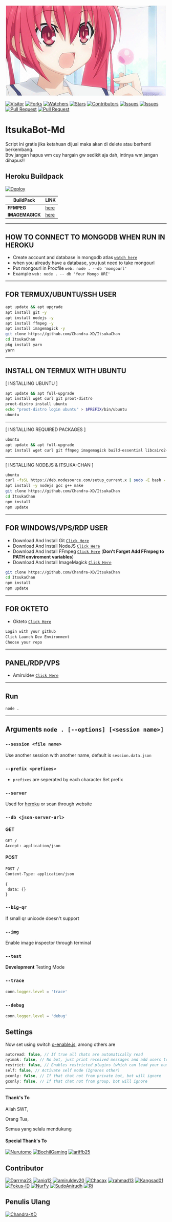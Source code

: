 <p align="center">
<img src="https://raw.githubusercontent.com/Chandra-XD/cn-grabbed-result/main/media/gif/itsuka%20kotori%20on%20Tumblr.gif" />
</p>
<a href="https://visitor-badge.glitch.me/badge?page_id=Chandra-XD/Itsuka-Chan"><img title="Visitor" src="https://visitor-badge.glitch.me/badge?page_id=Chandra-XD/Itsuka-Chan"></a>
<a href="https://github.com/Chandra-XD/Itsuka-Chan/network/members"><img title="Forks" src="https://img.shields.io/github/forks/Chandra-XD/Itsuka-Chan?label=Forks&color=blue&style=flat-square"></a>
<a href="https://github.com/Chandra-XD/Itsuka-Chan/watchers"><img title="Watchers" src="https://img.shields.io/github/watchers/Chandra-XD/Itsuka-Chan?label=Watchers&color=green&style=flat-square"></a>
<a href="https://github.com/Chandra-XD/Itsuka-Chan/stargazers"><img title="Stars" src="https://img.shields.io/github/stars/Chandra-XD/Itsuka-Chan?label=Stars&color=yellow&style=flat-square"></a>
<a href="https://github.com/Chandra-XD/Itsuka-Chan/graphs/contributors"><img title="Contributors" src="https://img.shields.io/github/contributors/Chandra-XD/Itsuka-Chan?label=Contributors&color=blue&style=flat-square"></a>
<a href="https://github.com/Chandra-XD/Itsuka-Chan/issues"><img title="Issues" src="https://img.shields.io/github/issues/Chandra-XD/Itsuka-Chan?label=Issues&color=success&style=flat-square"></a>
<a href="https://github.com/Chandra-XD/Itsuka-Chan/issues?q=is%3Aissue+is%3Aclosed"><img title="Issues" src="https://img.shields.io/github/issues-closed/Chandra-XD/Itsuka-Chan?label=Issues&color=red&style=flat-square"></a>
<a href="https://github.com/Chandra-XD/Itsuka-Chan/pulls"><img title="Pull Request" src="https://img.shields.io/github/issues-pr/Chandra-XD/Itsuka-Chan?label=PullRequest&color=success&style=flat-square"></a>
<a href="https://github.com/Chandra-XD/Itsuka-Chan/pulls?q=is%3Apr+is%3Aclosed"><img title="Pull Request" src="https://img.shields.io/github/issues-pr-closed/Chandra-XD/Itsuka-Chan?label=PullRequest&color=red&style=flat-square"></a>

# ItsukaBot-Md

Script ini gratis jika ketahuan dijual maka akan di delete atau berhenti berkembang. <br>
Btw jangan hapus wm cuy hargain gw sedikit aja dah, intinya wm jangan dihapus!!

## Heroku Buildpack
[![Deploy](https://www.herokucdn.com/deploy/button.svg)](https://heroku.com/deploy?template=https://github.com/Chandra-XD/ItsukaChan)

| BuildPack | LINK |
|--------|--------|
| **FFMPEG** |[here](https://github.com/jonathanong/heroku-buildpack-ffmpeg-latest) |
| **IMAGEMAGICK** | [here](https://github.com/DuckyTeam/heroku-buildpack-imagemagick) |

---------

## HOW TO CONNECT TO MONGODB WHEN RUN IN HEROKU

* Create account and database in mongodb atlas [`watch here`](https://youtu.be/rPqRyYJmx2g)
* when you already have a database, you just need to take mongourl
* Put mongourl in Procfile `web: node . --db 'mongourl'`
* Example `web: node . -- db 'Your Mongo URI'`

---------

## FOR TERMUX/UBUNTU/SSH USER

```bash
apt update && apt upgrade
apt install git -y
apt install nodejs -y
apt install ffmpeg -y
apt install imagemagick -y
git clone https://github.com/Chandra-XD/ItsukaChan
cd ItsukaChan
pkg install yarn
yarn

```
---------

## INSTALL ON TERMUX WITH UBUNTU

[ INSTALLING UBUNTU ]

```bash
apt update && apt full-upgrade
apt install wget curl git proot-distro
proot-distro install ubuntu
echo "proot-distro login ubuntu" > $PREFIX/bin/ubuntu
ubuntu
```
---------

[ INSTALLING REQUIRED PACKAGES ]

```bash
ubuntu
apt update && apt full-upgrade
apt install wget curl git ffmpeg imagemagick build-essential libcairo2-dev libpango1.0-dev libjpeg-dev libgif-dev librsvg2-dev dbus-x11 ffmpeg2theora ffmpegfs ffmpegthumbnailer ffmpegthumbnailer-dbg ffmpegthumbs libavcodec-dev libavcodec-extra libavcodec-extra58 libavdevice-dev libavdevice58 libavfilter-dev libavfilter-extra libavfilter-extra7 libavformat-dev libavformat58 libavifile-0.7-bin libavifile-0.7-common libavifile-0.7c2 libavresample-dev libavresample4 libavutil-dev libavutil56 libpostproc-dev libpostproc55 graphicsmagick graphicsmagick-dbg graphicsmagick-imagemagick-compat graphicsmagick-libmagick-dev-compat groff imagemagick-6.q16hdri imagemagick-common libchart-gnuplot-perl libgraphics-magick-perl libgraphicsmagick++-q16-12 libgraphicsmagick++1-dev
```

---------

[ INSTALLING NODEJS & ITSUKA-CHAN ]

```bash
ubuntu
curl -fsSL https://deb.nodesource.com/setup_current.x | sudo -E bash -
apt install -y nodejs gcc g++ make
git clone https://github.com/Chandra-XD/ItsukaChan
cd ItsukaChan
npm install
npm update
```

---------

## FOR WINDOWS/VPS/RDP USER

* Download And Install Git [`Click Here`](https://git-scm.com/downloads)
* Download And Install NodeJS [`Click Here`](https://nodejs.org/en/download)
* Download And Install FFmpeg [`Click Here`](https://ffmpeg.org/download.html) (**Don't Forget Add FFmpeg to PATH enviroment variables**)
* Download And Install ImageMagick [`Click Here`](https://imagemagick.org/script/download.php)

```bash
git clone https://github.com/Chandra-XD/ItsukaChan
cd ItsukaChan
npm install
npm update
```

---------

## FOR OKTETO

* Okteto [`Click Here`](https://okteto.com)

```bash
Login with your github
Click Launch Dev Environment
Choose your repo
```


---------

## PANEL/RDP/VPS

* Amiruldev [`Click Here`](https://www.amiruldev.my.id)


---------

## Run

```bash
node .
```

---------

## Arguments `node . [--options] [<session name>]`

### `--session <file name>`

Use another session with another name, default is ```session.data.json```

### `--prefix <prefixes>`

* `prefixes` are seperated by each character
Set prefix

### `--server`

Used for [heroku](https://heroku.com/) or scan through website

### `--db <json-server-url>`

#### GET

```http
GET /
Accept: application/json
```

#### POST

```http
POST /
Content-Type: application/json

{
 data: {}
}
```

### `--big-qr`

If small qr unicode doesn't support

### `--img`

Enable image inspector through terminal

### `--test`

**Development** Testing Mode

### `--trace`

```js
conn.logger.level = 'trace'
```

### `--debug`

```js
conn.logger.level = 'debug'
```

## Settings

Now set using switch [o-enable.js](https://github.com/Chandra-XD/ItsukaChan/blob/main/plugins/o-enable.js), among others are

```js
autoread: false, // If true all chats are automatically read
nyimak: false, // No bot, just print received messages and add users to database
restrict: false, // Enables restricted plugins (which can lead your number to be banned if used too often)
self: false, // Activate self mode (Ignores other)
pconly: false, // If that chat not from private bot, bot will ignore
gconly: false, // If that chat not from group, bot will ignore
```

---------

#### Thank's To

Allah SWT,

Orang Tua,

Semua yang selalu mendukung

#### Special Thank's To
[![Nurutomo](https://github.com/Nurutomo.png?size=100)](https://github.com/Nurutomo)
[![BochilGaming](https://github.com/BochilGaming.png?size=100)](https://github.com/BochilGaming)
[![ariffb25](https://github.com/ariffb25.png?size=100)](https://github.com/ariffb25)


## Contributor

[![Darrma23](https://github.com/Darrma23.png?size=100)](https://github.com/Darrma23)
[![aniq12](https://github.com/aniq12.png?size=100)](https://github.com/aniq12)
[![amiruldev20](https://github.com/amiruldev20.png?size=100)](https://github.com/amiruldev20)
[![Chacax](https://github.com/Chacax.png?size=100)](https://github.com/Chacax)
[![rahmad13](https://github.com/rahmad13.png?size=100)](https://github.com/rahmad13)
[![Kangsad01](https://github.com/Kangsad01.png?size=100)](https://github.com/Kangsad01)
[![Fokus-ID](https://github.com/Fokusdotid.png?size=100)](https://github.com/Fokusdotid)
[![NurFy](https://github.com/NurFy.png?size=100)](https://github.com/NurFy)
[![SudoAnirudh](https://github.com/SudoAnirudh.png?size=100)](https://github.com/SudoAnirudh)
[![Ri](https://github.com/PixieID.png?size=100)](https://github.com/PixieID)

## Penulis Ulang
[![Chandra-XD](https://github.com/Chandra-XD.png?size=100)](https://github.com/Chandra-XD)